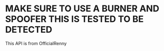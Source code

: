 # MAKE SURE TO USE A BURNER AND SPOOFER THIS IS TESTED TO BE DETECTED
This API is from OfficialRenny


